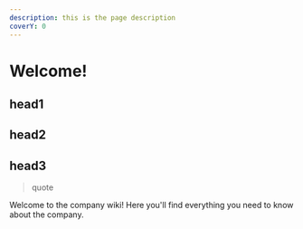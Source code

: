 ```yaml
---
description: this is the page description
coverY: 0
---
```


# Welcome!

## head1

## head2

## head3

> quote

Welcome to the company wiki! Here you'll find everything you need to know about the company.
